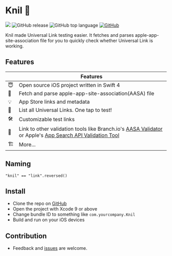# Knil 🔗

![](https://travis-ci.org/ethanhuang13/knil.svg?branch=master) ![GitHub release](https://img.shields.io/github/release/ethanhuang13/knil.svg) ![GitHub top language](https://img.shields.io/github/languages/top/ethanhuang13/knil.svg) [![GitHub](https://img.shields.io/github/license/ethanhuang13/knil.svg)](https://github.com/ethanhuang13/knil/blob/master/LICENSE)

Knil made Universal Link testing easier. It fetches and parses apple-app-site-association file for you to quickly check whether Universal Link is working.

## Features

| | Features |
| --- | --- |
| 😇 | Open source iOS project written in Swift 4 |
| 📲 | Fetch and parse apple-app-site-association(AASA) file |
| 💡 | App Store links and metadata |
| 🚀 | List all Universal Links. One tap to test! |
| 🛠️ | Customizable test links |
| 🤝 | Link to other validation tools like Branch.io's [AASA Validator](https://branch.io/resources/aasa-validator/) or Apple's [App Search API Validation Tool](https://search.developer.apple.com/appsearch-validation-tool/) | 
| 🏗 | More...|

## Naming
```
"knil" == "link".reversed()
```

## Install

- Clone the repo on [GitHub](https://github.com/ethanhuang13/knil)
- Open the project with Xcode 9 or above
- Change bundle ID to something like `com.yourcompany.Knil`
- Build and run on your iOS devices

## Contribution

- Feedback and [issues](https://github.com/ethanhuang13/knil/issues/new) are welcome.
